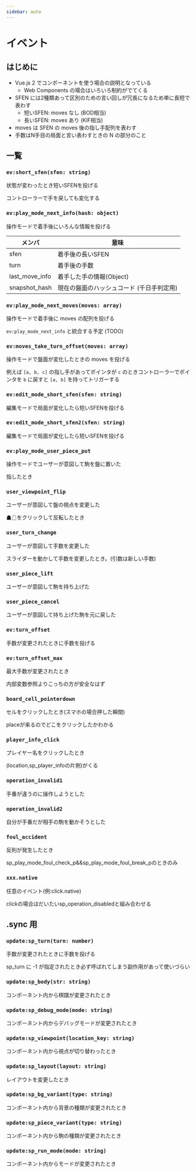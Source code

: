 ```yaml
---
sidebar: auto
---
```


# イベント

## はじめに

* Vue.js 2 でコンポーネントを使う場合の説明となっている
  * Web Components の場合はいろいろ制約がでてくる
* SFEN には2種類あって区別のための言い回しが冗長になるため単に長短で表わす
  * 短いSFEN: moves なし (BOD相当)
  * 長いSFEN: moves あり (KIF相当)
* moves は SFEN の moves 後の指し手配列を表わす
* 手数はN手目の局面と言い表わすときの N の部分のこと

## 一覧

### `ev:short_sfen(sfen: string)`

状態が変わったとき短いSFENを投げる

コントローラーで手を戻しても変化する

### `ev:play_mode_next_info(hash: object)`

操作モードで着手後にいろんな情報を投げる

| メンバ         | 意味                                      |
|----------------|-------------------------------------------|
| sfen           | 着手後の長いSFEN                          |
| turn           | 着手後の手数                              |
| last_move_info | 着手した手の情報(Object)                  |
| snapshot_hash  | 現在の盤面のハッシュコード (千日手判定用) |

### `ev:play_mode_next_moves(moves: array)`

操作モードで着手後に moves の配列を投げる

`ev:play_mode_next_info` と統合する予定 (TODO)

### `ev:moves_take_turn_offset(moves: array)`

操作モードで盤面が変化したときの moves を投げる <Badge text="非推奨" type="error" vertical="top" />

例えば `[a, b, c]` の指し手があってポインタが `c` のときコントローラーでポインタを `b` に戻すと `[a, b]` を持ってトリガーする

### `ev:edit_mode_short_sfen(sfen: string)`

編集モードで局面が変化したら短いSFENを投げる

### `ev:edit_mode_short_sfen2(sfen: string)`

編集モードで局面が変化したら短いSFENを投げる <Badge text="非推奨" type="error" vertical="top" />

### `ev:play_mode_user_piece_put`

操作モードでユーザーが意図して駒を盤に置いた

指したとき

### `user_viewpoint_flip`

ユーザーが意図して盤の視点を変更した

☗☖をクリックして反転したとき

### `user_turn_change`

ユーザーが意図して手数を変更した

スライダーを動かして手数を変更したとき。(引数は新しい手数)

### `user_piece_lift`

ユーザーが意図して駒を持ち上げた

### `user_piece_cancel`

ユーザーが意図して持ち上げた駒を元に戻した

### `ev:turn_offset`

手数が変更されたときに手数を投げる

### `ev:turn_offset_max`

最大手数が変更されたとき

内部変数参照よりこっちの方が安全なはず

### `board_cell_pointerdown`

セルをクリックしたとき(スマホの場合押した瞬間)

placeが来るのでどこをクリックしたかわかる

### `player_info_click`

プレイヤー名をクリックしたとき

(location,sp_player_infoの片側)がくる

### `operation_invalid1`

手番が違うのに操作しようとした

### `operation_invalid2`

自分が手番だが相手の駒を動かそうとした

### `foul_accident`

反則が発生したとき

sp_play_mode_foul_check_p&&sp_play_mode_foul_break_pのときのみ

### `xxx.native`

任意のイベント(例:click.native)

clickの場合はだいたいsp_operation_disabledと組み合わせる

## .sync 用

### `update:sp_turn(turn: number)`

手数が変更されたときに手数を投げる <Badge text="非推奨" type="error" vertical="top" />

sp_turn に -1 が指定されたとき必ず呼ばれてしまう副作用があって使いづらい

### `update:sp_body(str: string)`

コンポーネント内から棋譜が変更されたとき

### `update:sp_debug_mode(mode: string)`

コンポーネント内からデバッグモードが変更されたとき

### `update:sp_viewpoint(location_key: string)`

コンポーネント内から視点が切り替わったとき

### `update:sp_layout(layout: string)`

レイアウトを変更したとき

### `update:sp_bg_variant(type: string)`

コンポーネント内から背景の種類が変更されたとき

### `update:sp_piece_variant(type: string)`

コンポーネント内から駒の種類が変更されたとき

### `update:sp_run_mode(mode: string)`

コンポーネント内からモードが変更されたとき
